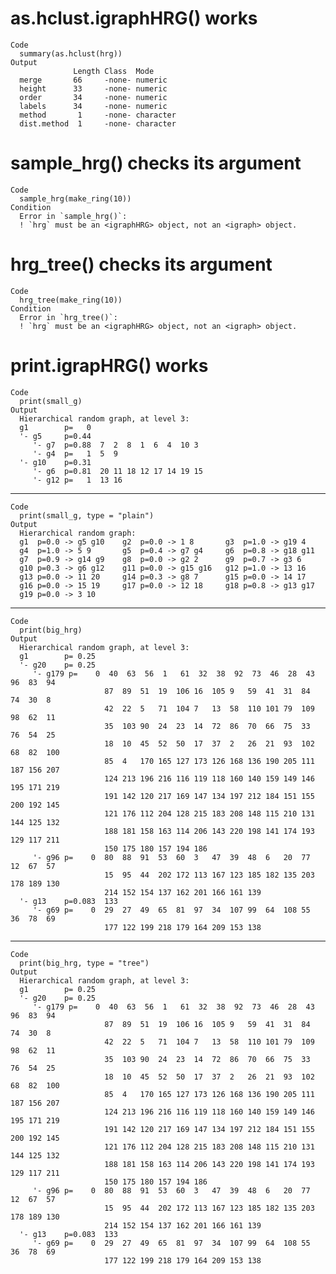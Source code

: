 # as.hclust.igraphHRG() works

    Code
      summary(as.hclust(hrg))
    Output
                  Length Class  Mode     
      merge       66     -none- numeric  
      height      33     -none- numeric  
      order       34     -none- numeric  
      labels      34     -none- numeric  
      method       1     -none- character
      dist.method  1     -none- character

# sample_hrg() checks its argument

    Code
      sample_hrg(make_ring(10))
    Condition
      Error in `sample_hrg()`:
      ! `hrg` must be an <igraphHRG> object, not an <igraph> object.

# hrg_tree() checks its argument

    Code
      hrg_tree(make_ring(10))
    Condition
      Error in `hrg_tree()`:
      ! `hrg` must be an <igraphHRG> object, not an <igraph> object.

# print.igrapHRG() works

    Code
      print(small_g)
    Output
      Hierarchical random graph, at level 3:
      g1        p=   0  
      '- g5     p=0.44  
         '- g7  p=0.88  7  2  8  1  6  4  10 3 
         '- g4  p=   1  5  9 
      '- g10    p=0.31  
         '- g6  p=0.81  20 11 18 12 17 14 19 15
         '- g12 p=   1  13 16

---

    Code
      print(small_g, type = "plain")
    Output
      Hierarchical random graph:
      g1  p=0.0 -> g5 g10    g2  p=0.0 -> 1 8       g3  p=1.0 -> g19 4     
      g4  p=1.0 -> 5 9       g5  p=0.4 -> g7 g4     g6  p=0.8 -> g18 g11   
      g7  p=0.9 -> g14 g9    g8  p=0.0 -> g2 2      g9  p=0.7 -> g3 6      
      g10 p=0.3 -> g6 g12    g11 p=0.0 -> g15 g16   g12 p=1.0 -> 13 16     
      g13 p=0.0 -> 11 20     g14 p=0.3 -> g8 7      g15 p=0.0 -> 14 17     
      g16 p=0.0 -> 15 19     g17 p=0.0 -> 12 18     g18 p=0.8 -> g13 g17   
      g19 p=0.0 -> 3 10   

---

    Code
      print(big_hrg)
    Output
      Hierarchical random graph, at level 3:
      g1        p= 0.25  
      '- g20    p= 0.25  
         '- g179 p=    0  40  63  56  1   61  32  38  92  73  46  28  43  96  83  94 
                         87  89  51  19  106 16  105 9   59  41  31  84  74  30  8  
                         42  22  5   71  104 7   13  58  110 101 79  109 98  62  11 
                         35  103 90  24  23  14  72  86  70  66  75  33  76  54  25 
                         18  10  45  52  50  17  37  2   26  21  93  102 68  82  100
                         85  4   170 165 127 173 126 168 136 190 205 111 187 156 207
                         124 213 196 216 116 119 118 160 140 159 149 146 195 171 219
                         191 142 120 217 169 147 134 197 212 184 151 155 200 192 145
                         121 176 112 204 128 215 183 208 148 115 210 131 144 125 132
                         188 181 158 163 114 206 143 220 198 141 174 193 129 117 211
                         150 175 180 157 194 186
         '- g96 p=    0  80  88  91  53  60  3   47  39  48  6   20  77  12  67  57 
                         15  95  44  202 172 113 167 123 185 182 135 203 178 189 130
                         214 152 154 137 162 201 166 161 139
      '- g13    p=0.083  133
         '- g69 p=    0  29  27  49  65  81  97  34  107 99  64  108 55  36  78  69 
                         177 122 199 218 179 164 209 153 138

---

    Code
      print(big_hrg, type = "tree")
    Output
      Hierarchical random graph, at level 3:
      g1        p= 0.25  
      '- g20    p= 0.25  
         '- g179 p=    0  40  63  56  1   61  32  38  92  73  46  28  43  96  83  94 
                         87  89  51  19  106 16  105 9   59  41  31  84  74  30  8  
                         42  22  5   71  104 7   13  58  110 101 79  109 98  62  11 
                         35  103 90  24  23  14  72  86  70  66  75  33  76  54  25 
                         18  10  45  52  50  17  37  2   26  21  93  102 68  82  100
                         85  4   170 165 127 173 126 168 136 190 205 111 187 156 207
                         124 213 196 216 116 119 118 160 140 159 149 146 195 171 219
                         191 142 120 217 169 147 134 197 212 184 151 155 200 192 145
                         121 176 112 204 128 215 183 208 148 115 210 131 144 125 132
                         188 181 158 163 114 206 143 220 198 141 174 193 129 117 211
                         150 175 180 157 194 186
         '- g96 p=    0  80  88  91  53  60  3   47  39  48  6   20  77  12  67  57 
                         15  95  44  202 172 113 167 123 185 182 135 203 178 189 130
                         214 152 154 137 162 201 166 161 139
      '- g13    p=0.083  133
         '- g69 p=    0  29  27  49  65  81  97  34  107 99  64  108 55  36  78  69 
                         177 122 199 218 179 164 209 153 138

